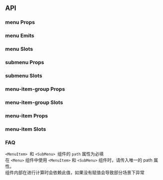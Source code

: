 ## API

### menu Props

<field-table :data="menuProps"/>

### menu Emits

<field-table :data="menuEmits" type="emits"/>

### menu Slots

<field-table :data="menuSlots" type="slots"/>

### submenu Props

<field-table :data="subMenuProps"/>

### submenu Slots

<field-table :data="subMenuSlots" type="slots"/>

### menu-item-group Props

<field-table :data="menuItemGroupProps"/>

### menu-item-group Slots

<field-table :data="menuItemGroupSlots" type="slots"/>

### menu-item Props

<field-table :data="menuItemProps"/>

### menu-item Slots

<field-table :data="menuItemSlots" type="slots"/>

### FAQ

`<MenuItem> `和 `<SubMenu> `组件的 `path` 属性为必填
<br />
在 `<Menu>` 组件中使用 `<MenuItem>` 和 `<SubMenu>` 组件时，请传入唯一的 path 属性。
<br />
组件内部在进行计算时会依赖此值，如果没有赋值会导致部分场景下异常

<script setup>
import { ref } from 'vue';

const menuProps = ref([
  {
    name: 'theme',
    desc: '菜单的主题',
    type: "Theme",
    value: "'light'",
    href:"/guide/types"
  },
  {
    name: 'mode',
    desc: '菜单的模式',
    type: "Direction",
    value: "'vertical'",
    href:"/guide/types"
  },
  {
    name: 'level-indent',
    desc: '层级之间的缩进量',
    type: 'number',
    value: '-',
  },
  {
    name: 'auto-open',
    desc: '默认展开所有多级菜单',
    type: 'boolean',
    value: 'false',
  },
  {
    name: 'collapsed (v-model)',
    desc: '是否折叠菜单',
    type: 'boolean',
    value: '-',
  },
  {
    name: 'default-collapsed',
    desc: '默认是否折叠菜单',
    type: 'boolean',
    value: 'false',
  },
  {
    name: 'collapsed-width',
    desc: '折叠菜单宽度',
    type: 'number',
    value: '-',
  },
  {
    name: 'accordion',
    desc: '开启手风琴效果',
    type: 'boolean',
    value: 'false',
  },
  {
    name: 'auto-scroll-into-view',
    desc: '是否自动滚动选中项目到可见区域',
    type: 'boolean',
    value: 'false',
  },
  {
    name: 'show-collapse-button',
    desc: '是否内置折叠按钮',
    type: 'boolean',
    value: 'false',
  },
  {
    name: 'selected-keys (v-model)',
    desc: '选中的菜单项 key',
    type: 'string',
    value: '-',
  },
  {
    name: 'default-selected-keys',
    desc: '默认选中的菜单项 key ',
    type: 'string',
    value: '[]',
  },
  {
    name: 'open-keys (v-model)',
    desc: '展开的子菜单 key 数组',
    type: 'string[]',
    value: '-',
  },
  {
    name: 'default-open-keys',
    desc: '默认展开的子菜单 key 数组',
    type: 'string[]',
    value: '[]',
  },
  {
    name: 'scroll-config',
    desc: '滚动到可见区域的配置项，接收所有scroll-into-view-if-needed的参数',
    type: '{ [key: string]: any }',
    value: '-',
  },
  {
    name: 'trigger-props',
    desc: '弹出模式下可接受所有 Trigger 的 Props',
    type: 'TriggerProps',
    value: '-',
    href: '/components/trigger'  
  },
  {
    name: 'tooltip-props',
    desc: '弹出模式下可接受所有 ToolTip 的 Props',
    type: 'object',
    value: '-',
  },
  {
    name: 'auto-open-selected',
    desc: '默认展开选中的菜单',
    type: 'boolean',
    value: 'false',
  },
  {
    name: 'breakpoint',
    desc: '响应式的断点, 详见响应式栅格',
    type: "BreakpointName",
    value: '-',
    href:"/guide/types"
  },
  {
    name: 'popup-max-height',
    desc: '弹出框的最大高度',
    type: 'boolean | number',
    value: 'true',
  },
]);

const menuEmits = ref([
  {
    name: 'collapse',
    desc: '折叠状态改变时触发',
    type: {
      collapsed: 'boolean',
      type: "'clickTrigger' | 'responsive'"
    },
    value: '-',
  },
  {
    name: 'menu-item-click',
    desc: '点击菜单项时触发',
    type: {
      key: 'string'
    },
    value: '-',
  },
  {
    name: 'sub-menu-click',
    desc: '点击子菜单时触发',
    type: {
      key: 'string',
      openKeys: 'string[]'
    },
    value: '-',
  },
]);

const menuSlots = ref([
  {
    name: 'collapse-icon',
    desc: '折叠图标',
    type: {
      collapsed: 'boolean'
    },
    value: '-',
  },
  {
    name: 'expand-icon-right',
    desc: '向右展开的图标',
    type: '-',
    value: '-',
  },
  {
    name: 'expand-icon-down',
    desc: '向下展开的图标',
    type: '-',
    value: '-',
  },
]);

const subMenuProps = ref([
  {
    name: 'path（必填）',
    desc: '子菜单的唯一标识',
    type: 'string',
    value: '-',
  },
  {
    name: 'title',
    desc: '子菜单的标题',
    type: 'string',
    value: '-',
  },
  {
    name: 'selectable',
    desc: '弹出模式下，是否将多级菜单头也作为一个菜单项，支持点击选中等状态',
    type: 'boolean',
    value: 'false',
  },
  {
    name: 'popup',
    desc: '是否强制使用弹出模式，level 表示当前子菜单的层级',
    type: 'boolean | ((level: number) => boolean)',
    value: 'false',
  },
  {
    name: 'popup-max-height',
    desc: '弹出框的最大高度',
    type: 'boolean | number',
    value: 'true',
  },
]);

const subMenuSlots = ref([
  {
    name: 'title',
    desc: '标题',
    type: '-',
    value: '-',
  },
  {
    name: 'expand-icon-right',
    desc: '向右展开的图标',
    type: '-',
    value: '-',
  },
  {
    name: 'expand-icon-down',
    desc: '向下展开的图标',
    type: '-',
    value: '-',
  },
  {
    name: 'icon',
    desc: '菜单的图标',
    type: '-',
    value: '-',
  },
]);

const menuItemGroupProps = ref([
  {
    name: 'title',
    desc: '菜单组的标题',
    type: 'string',
    value: '-',
  },
]);

const menuItemGroupSlots = ref([
  {
    name: 'title',
    desc: '标题',
    type: '-',
    value: '-',
  },
]);

const menuItemProps = ref([
  {
    name: 'path（必填）',
    desc: '菜单项的唯一标识',
    type: 'string',
    value: '-',
  },
  {
    name: 'disabled',
    desc: '是否禁用',
    type: 'boolean',
    value: 'false',
  },
]);

const menuItemSlots = ref([
  {
    name: 'icon',
    desc: '菜单的图标',
    type: '-',
    value: '-',
  },
]);
</script>
